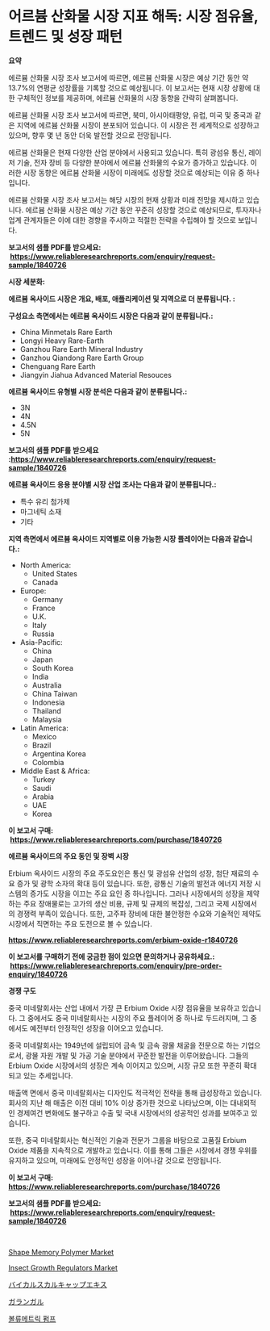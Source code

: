 <p><h1>어르븀 산화물 시장 지표 해독: 시장 점유율, 트렌드 및 성장 패턴</h1></p><p><strong>요약</strong></p>
<p><p>에르븀 산화물 시장 조사 보고서에 따르면, 에르븀 산화물 시장은 예상 기간 동안 약 13.7%의 연평균 성장률을 기록할 것으로 예상됩니다. 이 보고서는 현재 시장 상황에 대한 구체적인 정보를 제공하며, 에르븀 산화물의 시장 동향을 간략히 살펴봅니다. </p><p>에르븀 산화물 시장 조사 보고서에 따르면, 북미, 아시아태평양, 유럽, 미국 및 중국과 같은 지역에 에르븀 산화물 시장이 분포되어 있습니다. 이 시장은 전 세계적으로 성장하고 있으며, 향후 몇 년 동안 더욱 발전할 것으로 전망됩니다.</p><p>에르븀 산화물은 현재 다양한 산업 분야에서 사용되고 있습니다. 특히 광섬유 통신, 레이저 기술, 전자 장비 등 다양한 분야에서 에르븀 산화물의 수요가 증가하고 있습니다. 이러한 시장 동향은 에르븀 산화물 시장이 미래에도 성장할 것으로 예상되는 이유 중 하나입니다.</p><p>에르븀 산화물 시장 조사 보고서는 해당 시장의 현재 상황과 미래 전망을 제시하고 있습니다. 에르븀 산화물 시장은 예상 기간 동안 꾸준히 성장할 것으로 예상되므로, 투자자나 업계 관계자들은 이에 대한 경향을 주시하고 적절한 전략을 수립해야 할 것으로 보입니다.</p></p>
<p><strong>보고서의 샘플 PDF를 받으세요: &nbsp;<a href="https://www.reliableresearchreports.com/enquiry/request-sample/1840726">https://www.reliableresearchreports.com/enquiry/request-sample/1840726</a></strong></p>
<p><strong>시장 세분화:</strong></p>
<p><strong> 에르븀 옥사이드 시장은 개요, 배포, 애플리케이션 및 지역으로 더 분류됩니다. :</strong></p>
<p><strong>구성요소 측면에서는 에르븀 옥사이드 시장은 다음과 같이 분류됩니다.:</strong></p>
<p><ul><li>China Minmetals Rare Earth</li><li>Longyi Heavy Rare-Earth</li><li>Ganzhou Rare Earth Mineral Industry</li><li>Ganzhou Qiandong Rare Earth Group</li><li>Chenguang Rare Earth</li><li>Jiangyin Jiahua Advanced Material Resouces</li></ul></p>
<p><strong> 에르븀 옥사이드 유형별 시장 분석은 다음과 같이 분류됩니다.:</strong></p>
<p><ul><li>3N</li><li>4N</li><li>4.5N</li><li>5N</li></ul></p>
<p><strong>보고서의 샘플 PDF를 받으세요 :<a href="https://www.reliableresearchreports.com/enquiry/request-sample/1840726">https://www.reliableresearchreports.com/enquiry/request-sample/1840726</a></strong></p>
<p><strong> 에르븀 옥사이드 응용 분야별 시장 산업 조사는 다음과 같이 분류됩니다.:</strong></p>
<p><ul><li>특수 유리 첨가제</li><li>마그네틱 소재</li><li>기타</li></ul></p>
<p><strong>지역 측면에서 에르븀 옥사이드 지역별로 이용 가능한 시장 플레이어는 다음과 같습니다.:</strong></p>
<p><ul>
    <li>
        North America:
        <ul>
            <li>United States</li>
            <li>Canada</li>
        </ul>
    </li>
    <li>
        Europe:
        <ul>
            <li>Germany</li>
            <li>France</li>
            <li>U.K.</li>
            <li>Italy</li>
            <li>Russia</li>
        </ul>
    </li>
    <li>
        Asia-Pacific:
        <ul>
            <li>China</li>
            <li>Japan</li>
            <li>South Korea</li>
            <li>India</li>
            <li>Australia</li>
            <li>China Taiwan</li>
            <li>Indonesia</li>
            <li>Thailand</li>
            <li>Malaysia</li>
        </ul>
    </li>
    <li>
        Latin America:
        <ul>
            <li>Mexico</li>
            <li>Brazil</li>
            <li>Argentina Korea</li>
            <li>Colombia</li>
        </ul>
    </li>
    <li>
        Middle East & Africa:
        <ul>
            <li>Turkey</li>
            <li>Saudi</li>
            <li>Arabia</li>
            <li>UAE</li>
            <li>Korea</li>
        </ul>
    </li>
    </ul></p>
<p><strong>이 보고서 구매: &nbsp;<a href="https://www.reliableresearchreports.com/purchase/1840726">https://www.reliableresearchreports.com/purchase/1840726</a></strong></p>
<p><strong>에르븀 옥사이드의 주요 동인 및 장벽 시장</strong></p>
<p><p>Erbium 옥사이드 시장의 주요 주도요인은 통신 및 광섬유 산업의 성장, 첨단 재료의 수요 증가 및 광학 소자의 확대 등이 있습니다. 또한, 광통신 기술의 발전과 에너지 저장 시스템의 증가도 시장을 이끄는 주요 요인 중 하나입니다. 그러나 시장에서의 성장을 제약하는 주요 장애물로는 고가의 생산 비용, 규제 및 규제의 복잡성, 그리고 국제 시장에서의 경쟁력 부족이 있습니다. 또한, 고주파 장비에 대한 불안정한 수요와 기술적인 제약도 시장에서 직면하는 주요 도전으로 볼 수 있습니다.</p></p>
<p><strong><a href="https://www.reliableresearchreports.com/erbium-oxide-r1840726">https://www.reliableresearchreports.com/erbium-oxide-r1840726</a></strong></p>
<p><strong>이 보고서를 구매하기 전에 궁금한 점이 있으면 문의하거나 공유하세요.: &nbsp;<a href="https://www.reliableresearchreports.com/enquiry/pre-order-enquiry/1840726">https://www.reliableresearchreports.com/enquiry/pre-order-enquiry/1840726</a></strong></p>
<p><strong>경쟁 구도</strong></p>
<p><p>중국 미네랄회사는 산업 내에서 가장 큰 Erbium Oxide 시장 점유율을 보유하고 있습니다. 그 중에서도 중국 미네랄회사는 시장의 주요 플레이어 중 하나로 두드러지며, 그 중에서도 예전부터 안정적인 성장을 이어오고 있습니다.</p><p>중국 미네랄회사는 1949년에 설립되어 금속 및 금속 광물 채굴을 전문으로 하는 기업으로서, 광물 자원 개발 및 가공 기술 분야에서 꾸준한 발전을 이루어왔습니다. 그들의 Erbium Oxide 시장에서의 성장은 계속 이어지고 있으며, 시장 규모 또한 꾸준히 확대되고 있는 추세입니다.</p><p>매출액 면에서 중국 미네랄회사는 디자인도 적극적인 전략을 통해 급성장하고 있습니다. 회사의 지난 해 매출은 이전 대비 10% 이상 증가한 것으로 나타났으며, 이는 대내외적인 경제여건 변화에도 불구하고 수출 및 국내 시장에서의 성공적인 성과를 보여주고 있습니다. </p><p>또한, 중국 미네랄회사는 혁신적인 기술과 전문가 그룹을 바탕으로 고품질 Erbium Oxide 제품을 지속적으로 개발하고 있습니다. 이를 통해 그들은 시장에서 경쟁 우위를 유지하고 있으며, 미래에도 안정적인 성장을 이어나갈 것으로 전망됩니다.</p></p>
<p><strong>이 보고서 구매: &nbsp; <a href="https://www.reliableresearchreports.com/purchase/1840726">https://www.reliableresearchreports.com/purchase/1840726</a></strong></p>
<p><strong>보고서의 샘플 PDF를 받으세요: &nbsp;<a href="https://www.reliableresearchreports.com/enquiry/request-sample/1840726">https://www.reliableresearchreports.com/enquiry/request-sample/1840726</a></strong><strong></strong></p>
<p>&nbsp;</p>
<p><p><a href="https://issuu.com/reportprime-2/docs/shape-memory-polymer-market-size-20_2c9322f4d3585c">Shape Memory Polymer Market</a></p><p><a href="https://issuu.com/reportprime-2/docs/insect-growth-regulators-market-size-2030.pptx">Insect Growth Regulators Market</a></p><p><a href="https://medium.com/@carlieshields/%E3%83%90%E3%82%A4%E3%82%AB%E3%83%AB-%E3%82%B9%E3%82%AB%E3%83%AB%E3%82%AD%E3%83%A3%E3%83%83%E3%83%97%E3%82%A8%E3%82%AD%E3%82%B9%E3%81%AE%E5%B8%82%E5%A0%B4%E8%A6%8F%E6%A8%A1-cagr-%E5%8B%95%E5%90%91-2024%E5%B9%B4%E3%81%8B%E3%82%892030%E5%B9%B4-989c8e8bfbc3">バイカルスカルキャップエキス</a></p><p><a href="https://medium.com/@jacksonwiza1924/%E3%82%AC%E3%83%A9%E3%83%B3%E3%82%AC%E3%83%AB%E5%B8%82%E5%A0%B4%E3%81%AE%E8%A6%8F%E6%A8%A1-%E5%B8%82%E5%A0%B4%E3%81%AE%E8%A6%8B%E9%80%9A%E3%81%97%E3%81%A8%E5%B8%82%E5%A0%B4%E4%BA%88%E6%B8%AC-2024%E5%B9%B4%E3%81%8B%E3%82%892031%E5%B9%B4%E3%81%BE%E3%81%A7-761d6357534c">ガランガル</a></p><p><a href="https://medium.com/@munchkin678568/%EB%B6%80%ED%94%BC-%ED%8E%8C%ED%94%84-%EC%8B%9C%EC%9E%A5-%EB%B6%84%EC%84%9D-%EA%B7%B8%EC%9D%98-cagr-%EC%8B%9C%EC%9E%A5-%EC%84%B8%EB%B6%84%ED%99%94-%EB%B0%8F-%EA%B8%80%EB%A1%9C%EB%B2%8C-%EC%82%B0%EC%97%85-%EA%B0%9C%EC%9A%94-4da772da23c4">볼류메트릭 펌프</a></p></p>
